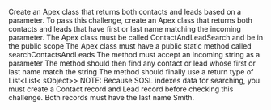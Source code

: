 Create an Apex class that returns both contacts and leads based on a parameter.
To pass this challenge, create an Apex class that returns both contacts and leads that have first or last name matching the incoming parameter.
The Apex class must be called ContactAndLeadSearch and be in the public scope
The Apex class must have a public static method called searchContactsAndLeads
The method must accept an incoming string as a parameter
The method should then find any contact or lead whose first or last name match the string
The method should finally use a return type of List<List< sObject>>
NOTE: Because SOSL indexes data for searching, you must create a Contact record and Lead record before checking this challenge. Both records must have the last name Smith. 